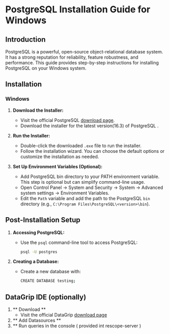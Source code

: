 # PostgreSQL Installation Guide for Windows

## Introduction

PostgreSQL is a powerful, open-source object-relational database system. It has a strong reputation for reliability, feature robustness, and performance. This guide provides step-by-step instructions for installing PostgreSQL on your Windows system.

## Installation

### Windows

1. **Download the Installer:**
   - Visit the official PostgreSQL [download page](https://www.enterprisedb.com/downloads/postgres-postgresql-downloads).
   - Download the installer for the latest version(16.3) of PostgreSQL .

2. **Run the Installer:**
   - Double-click the downloaded `.exe` file to run the installer.
   - Follow the installation wizard. You can choose the default options or customize the installation as needed.

3. **Set Up Environment Variables (Optional):**
   - Add PostgreSQL bin directory to your PATH environment variable. This step is optional but can simplify command-line usage.
   - Open Control Panel → System and Security → System → Advanced system settings → Environment Variables.
   - Edit the `Path` variable and add the path to the PostgreSQL `bin` directory (e.g., `C:\Program Files\PostgreSQL\<version>\bin`).

## Post-Installation Setup

1. **Accessing PostgreSQL:**
   - Use the `psql` command-line tool to access PostgreSQL:
     ```sh
     psql -U postgres
     ```

2. **Creating a Database:**
   - Create a new database with:
     ```sh
     CREATE DATABASE testing;
     ```
## DataGrip IDE (optionally)
1. ** Download **
   - Visit the official DataGrip [download page](https://www.jetbrains.com/datagrip/download/#section=windows)
2. ** Add Datasources **
3. ** Run queries in the console ( provided int rescope-server ) 
